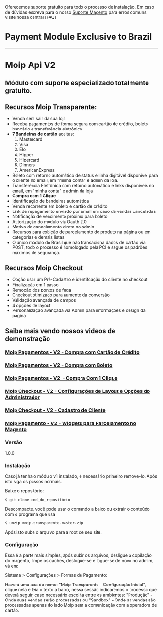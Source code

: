 

Oferecemos suporte gratuito para todo o processo de instalação.  Em caso de dúvidas escreva para o nosso [Suporte Magento] para erros comuns visite nossa central [FAQ]
# Payment Module Exclusive to Brazil

* * *

# Moip Api V2

## Módulo com suporte especializado totalmente gratuito. 

## Recursos Moip Transparente:

*   Venda sem sair da sua loja
*   Receba pagamentos de forma segura com cartão de crédito, boleto bancário e transferência eletrônica
*   **7 Bandeiras de cartão** aceitas:
    1.  Mastercard
    2.  Visa
    3.  Elo
    4.  Hipper
    5.  Hipercard
    6.  Dinners
    7.  AmericanExpress
*   Boleto com retorno automático de status e linha digitável disponível para o cliente no email, em "minha conta" e admin da loja.
*   Transferência Eletrônica com retorno automático e links disponíveis no email, em "minha conta" e admin da loja
*   **Compra com 1 Clique**
*   Identificação de bandeiras automática
*   Venda recorrente em boleto e cartão de crédito
*   Link de repagamento enviado por email em caso de vendas canceladas
*   Notificação de vencimento próximo para boleto
*   Autorização do módulo via Oauth 2.0
*   Motivo de cancelamento direto no admin
*   Recursos para exbição de parcelamento de produto na página ou em categorias e demais listas.
*   O único módulo do Brasil que não transaciona dados de cartão via POST, todo o processo é homologado pela PCI e segue os padrões máximos de segurança. 

## Recursos Moip Checkout

*   Opção usar um Pré-Cadastro e identifcação do cliente no checkout
*   Finalização em 1 passo
*   Remoção dos pontos de fuga
*   Checkout otimizado para aumento da conversão
*   Validação avançada de campos
*   4 opções de layout
*   Personalização avançada via Admin para informações e design da página

## Saiba mais vendo nossos videos de demonstração

### [Moip Pagamentos - V2 - Compra com Cartão de Crédito](https://youtu.be/V8t9dUs2cs4 "Moip Pagamentos - V2 - Compra com Cartão de Crédito")

### [Moip Pagamentos - V2 - Compra com Boleto](https://youtu.be/FFEtq-_BJi0 "Moip Pagamentos - V2 - Compra com Boleto")

### [Moip Pagamentos - V2  - Compra Com 1 Clique](https://youtu.be/6MLxVaV2GSU "Moip Pagamentos - V2  - Compra Com 1 Clique")

### [Moip Checkout - V2 - Configurações de Layout e Opções do Administrador](https://youtu.be/uCSG5O0qFOo "Moip Checkout - V2 - Configurações de Layout e Opções do Administrador")

### [Moip Checkout - V2 - Cadastro de Cliente](https://youtu.be/ieGtLd8cfzA "Moip Checkout - V2 - Cadastro de Cliente")

### [Moip Pagamento - V2 - Widgets para Parcelamento no Magento](https://youtu.be/uCSG5O0qFOo "Moip Pagamento - V2 - Widgets para Parcelamento no Magento")

### Versão
1.0.0


### Instalação

Caso já tenha o módulo v1 instalado, é necessário primeiro remove-lo. Após isto siga os passos normais.

Baixe o repositório:

```sh
$ git clone end_do_repositório
```
Descompacte, você pode usar o comando a baixo ou extrair o conteúdo com o programa que usa
```sh
$ unzip moip-transparente-master.zip
```
Após isto suba o arquivo para a root de seu site.

### Configuração
Essa é a parte mais simples, após subir os arquivos, desligue a copilação do magento, limpe os caches, deslogue-se e logue-se de novo no admim, vá em:

Sistema > Configurações > Formas de Pagamento:

Haverá uma aba de nome: "Moip Transparente - Configuração Inicial", clique nela e leia o texto a baixo, nessa sessão indicaremos o processo que deverá seguir, caso necessário escolha entre os ambientes: "Produção" - Onde suas vendas serão processadas ou "Sandbox" - Onde as vendas são processadas apenas do lado Moip sem a comunicação com a operadora de cartão.



   [fag]: <https://suporte.o2ti.com/>
   [git-repo-url]: <https://github.com/moip/moip-transparente-magento.git>
   [Suporte Magento]: <mailto:magento@moip.com.br?Subject=Suporte%20Magento%20GitHub>
   [zip file]: <moip-transparente-master>
